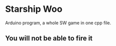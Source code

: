 # Starship Woo
Arduino program, a whole SW game in one cpp file.

## You will not be able to fire it
